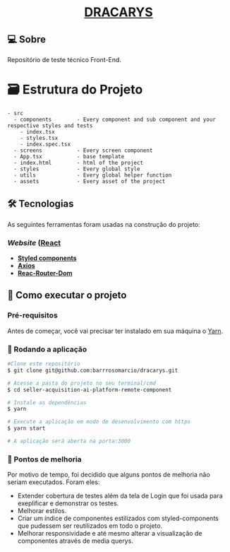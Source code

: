 <h1 align="center">
     <a href="#"> DRACARYS </a>
</h1>

## 💻 Sobre
Repositório de teste técnico Front-End.

# 🗃 Estrutura do Projeto 
```
- src
  - components        - Every component and sub component and your respective styles and tests
    - index.tsx
    - styles.tsx
    - index.spec.tsx
  - screens           - Every screen component
  - App.tsx           - base template
  - index.html        - html of the project
  - styles            - Every global style
  - utils             - Every global helper function
  - assets            - Every asset of the project
```
## 🛠 Tecnologias

As seguintes ferramentas foram usadas na construção do projeto:

### _Website_ ([React](https://reactjs.org/)

- **[Styled components](https://styled-components.com/)**
- **[Axios](https://github.com/axios/axios)**
- **[Reac-Router-Dom](https://github.com/remix-run/react-router/blob/main/docs/start/tutorial.md)**

## 🏃 Como executar o projeto

### Pré-requisitos

Antes de começar, você vai precisar ter instalado em sua máquina o [Yarn](https://yarnpkg.com/).

### 🧭 Rodando a aplicação

```bash
#Clone este repositório
$ git clone git@github.com:barrrosomarcio/dracarys.git

# Acesse a pasta do projeto no seu terminal/cmd
$ cd seller-acquisition-ai-platform-remote-component

# Instale as dependências
$ yarn

# Execute a aplicação em modo de desenvolvimento com https
$ yarn start

# A aplicação será aberta na porta:3000 
```

### 🧭 Pontos de melhoria

Por motivo de tempo, foi decidido que alguns pontos de melhoria não seriam executados. Foram eles: 

- Extender cobertura de testes além da tela de Login que foi usada para exeplificar e demonstrar os testes.
- Melhorar estilos.
- Criar um índice de componentes estilizados com styled-components que pudessem ser reutilizados em todo o projeto.
- Melhorar responsividade e até mesmo alterar a visualização de componentes através de media querys.



